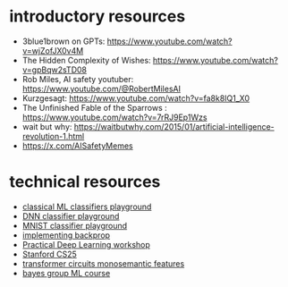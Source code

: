 # introductory resources

- 3blue1brown on GPTs: https://www.youtube.com/watch?v=wjZofJX0v4M
- The Hidden Complexity of Wishes: https://www.youtube.com/watch?v=gpBqw2sTD08
- Rob Miles, AI safety youtuber: https://www.youtube.com/@RobertMilesAI
- Kurzgesagt: https://www.youtube.com/watch?v=fa8k8IQ1_X0
- The Unfinished Fable of the Sparrows
: https://www.youtube.com/watch?v=7rRJ9Ep1Wzs
- wait but why: https://waitbutwhy.com/2015/01/artificial-intelligence-revolution-1.html
- https://x.com/AISafetyMemes


# technical resources

- [classical ML classifiers playground](https://www.ccom.ucsd.edu/~cdeotte/programs/classify.html)
- [DNN classifier playground](https://www.ccom.ucsd.edu/~cdeotte/programs/neuralnetwork.html)
- [MNIST classifier playground](https://www.ccom.ucsd.edu/~cdeotte/programs/MNIST.html)
- [implementing backprop](https://github.com/antonyxsik/NeuralNetExperiments/blob/55a8ea524802e9ab6c6e43adaab654aac736d0bd/NeuralNetFromScratch/model_NN.py#L115)
- [Practical Deep Learning workshop](https://jxmo.io/deep-learning-workshop/)
- [Stanford CS25](https://web.stanford.edu/class/cs25/)
- [transformer circuits monosemantic features](https://transformer-circuits.pub/2023/monosemantic-features/vis/a1.html)
- [bayes group ML course](https://github.com/bayesgroup/HSE_ML_research_seminar_23_24)
